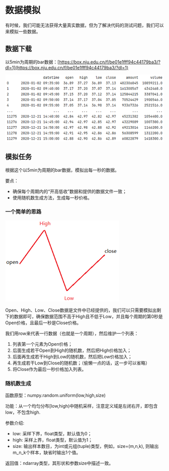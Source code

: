 # 数据模拟

有时候，我们可能无法获得大量真实数据，但为了解决代码的测试问题，我们可以来模拟一些数据。

## 数据下载

以5min为周期的bar数据：[https://box.nju.edu.cn/f/be01e1fff94c44179ba3/?dl=1](https://box.nju.edu.cn/f/be01e1fff94c44179ba3/?dl=1)

![600036\_5m.csv](<../.gitbook/assets/image (12) (1).png>)

## 模拟任务

根据这个以5min为周期的bar数据，模拟出每一秒的数据。

要点：

* 确保每个周期内的“开高低收”数据和提供的数据文件一致；
* 使用随机数生成方法，生成每一秒价格。

### 一个简单的思路

![](<../.gitbook/assets/image (6) (1) (1).png>)

Open、High、Low、Close数据是文件中已经提供的，我们可以只需要模拟出剩下的数据即可，确保数据范围不高于High且不低于Low，并且每个周期的第0秒是Open价格，且最后一秒是Close价格。

我们用row来代表一行数据（也就是一个周期），然后维护一个列表：

1. 列表第一个元素为Open价格；
2. 后面生成若干Open到High的随机数，然后把High价格加入；
3. 后面再生成若干High到Low的随机数，然后把Low价格加入；
4. 再生成若干Low到Close的随机数；（偷懒一点的话，这一步可以省略）
5. 将Close作为最后一秒价格加入列表。

### 随机数生成

函数原型：numpy.random.uniform(low,high,size)

功能：从一个均匀分布\[low,high)中随机采样，注意定义域是左闭右开，即包含low，不包含high.

参数介绍:

* low: 采样下界，float类型，默认值为0；&#x20;
* high: 采样上界，float类型，默认值为1；&#x20;
* size: 输出样本数目，为int或元组(tuple)类型，例如，size=(m,n,k), 则输出m_n_k个样本，缺省时输出1个值。

返回值：ndarray类型，其形状和参数size中描述一致。
